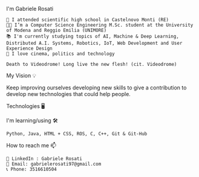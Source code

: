 I'm Gabriele Rosati 

    🏫 I attended scientific high school in Castelnovo Monti (RE) 
    👨‍🎓 I’m a Computer Science Engineering M.Sc. student at the University of Modena and Reggio Emilia (UNIMORE)
    📚 I'm currently studying topics of AI, Machine & Deep Learning, Distributed A.I. Systems, Robotics, IoT, Web Development and User Experience Design
    🎥 I love cinema, politics and technology
    
    Death to Videodrome! Long live the new flesh! (cit. Videodrome) 
   

My Vision 💡

Keep improving ourselves developing new skills to give a contribution to develop new technologies that could help people.

Technologies 🖥️

I'm learning/using 🛠

    Python, Java, HTML + CSS, ROS, C, C++, Git & Git-Hub

How to reach me 📫

    👥 LinkedIn : Gabriele Rosati
    📧 Email: gabrielerosati97@gmail.com
    📞 Phone: 3516610504
